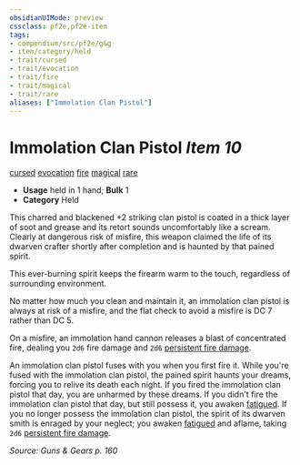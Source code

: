 ```yaml
---
obsidianUIMode: preview
cssclass: pf2e,pf2e-item
tags:
- compendium/src/pf2e/g&g
- item/category/held
- trait/cursed
- trait/evocation
- trait/fire
- trait/magical
- trait/rare
aliases: ["Immolation Clan Pistol"]
---
```

# Immolation Clan Pistol *Item 10*  
[cursed](../../../Rules/traits/cursed-gmg.md)  [evocation](../../../Rules/traits/evocation.md)  [fire](../../../Rules/traits/fire.md)  [magical](../../../Rules/traits/magical.md)  [rare](../../../Rules/traits/rare.md)  

- **Usage** held in 1 hand; **Bulk** 1
- **Category** Held

This charred and blackened +2 striking clan pistol is coated in a thick layer of soot and grease and its retort sounds uncomfortably like a scream. Clearly at dangerous risk of misfire, this weapon claimed the life of its dwarven crafter shortly after completion and is haunted by that pained spirit.

This ever-burning spirit keeps the firearm warm to the touch, regardless of surrounding environment.

No matter how much you clean and maintain it, an immolation clan pistol is always at risk of a misfire, and the flat check to avoid a misfire is DC 7 rather than DC 5.

On a misfire, an immolation hand cannon releases a blast of concentrated fire, dealing you `2d6` fire damage and `2d6` [persistent fire damage](../../../Rules/conditions.md#Persistent%20Damage).

An immolation clan pistol fuses with you when you first fire it. While you're fused with the immolation clan pistol, the pained spirit haunts your dreams, forcing you to relive its death each night. If you fired the immolation clan pistol that day, you are unharmed by these dreams. If you didn't fire the immolation clan pistol that day, but still possess it, you awaken [fatigued](../../../Rules/conditions.md#Fatigued). If you no longer possess the immolation clan pistol, the spirit of its dwarven smith is enraged by your neglect; you awaken [fatigued](../../../Rules/conditions.md#Fatigued) and aflame, taking `2d6` [persistent fire damage](../../../Rules/conditions.md#Persistent%20Damage).

*Source: Guns & Gears p. 160*